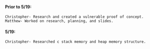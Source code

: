 #### Prior to 5/19:
	Christopher- Research and created a vulnerable proof of concept.
	Matthew- Worked on research, planning, and slides.
#### 5/19:
	Christopher- Researched c stack memory and heap memory structure.
